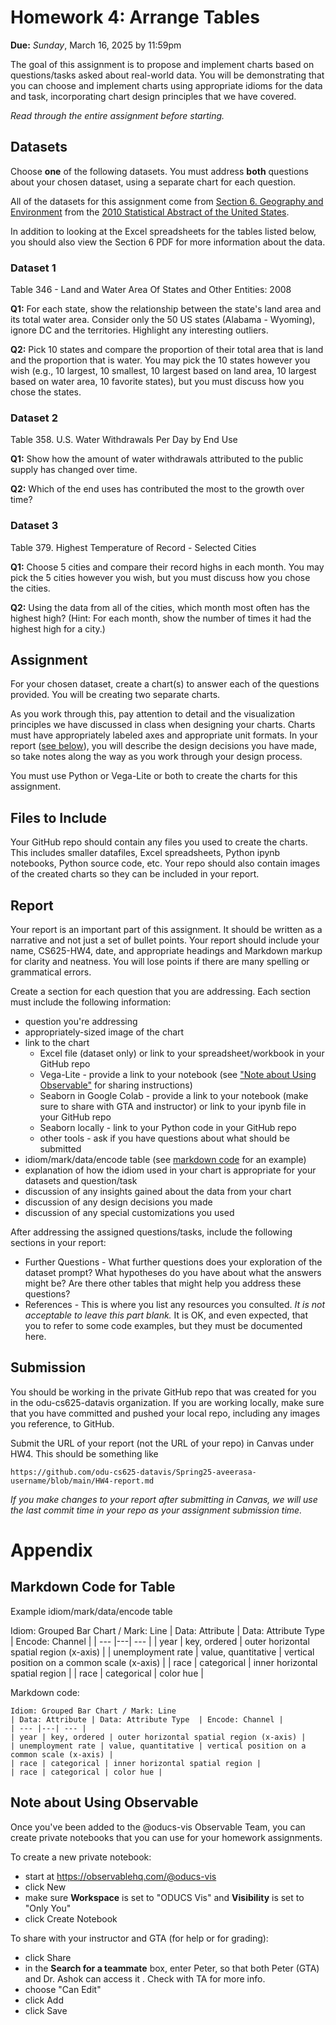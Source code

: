 # Homework 4: Arrange Tables

**Due:** *Sunday*,  March 16, 2025 by 11:59pm  


The goal of this assignment is to propose and implement charts based on questions/tasks asked about real-world data. You will be demonstrating that you can choose and implement charts using appropriate idioms for the data and task, incorporating chart design principles that we have covered.

*Read through the entire assignment before starting.*

## Datasets

Choose **one** of the following datasets. You must address **both** questions about your chosen dataset, using a separate chart for each question. 

All of the datasets for this assignment come from [Section 6. Geography and Environment](https://www.census.gov/library/publications/2009/compendia/statab/129ed/geography-environment.html) from the [2010 Statistical Abstract of the United States](https://www.census.gov/library/publications/2009/compendia/statab/129ed.html). 

In addition to looking at the Excel spreadsheets for the tables listed below, you should also view the Section 6 PDF for more information about the data. 

### Dataset 1

Table 346 - Land and Water Area Of States and Other Entities: 2008

**Q1:** For each state, show the relationship between the state's land area and its total water area. Consider only the 50 US states (Alabama - Wyoming), ignore DC and the territories. Highlight any interesting outliers.

**Q2:** Pick 10 states and compare the proportion of their total area that is land and the proportion that is water. You may pick the 10 states however you wish (e.g., 10 largest, 10 smallest, 10 largest based on land area, 10 largest based on water area, 10 favorite states), but you must discuss how you chose the states.


### Dataset 2

Table 358. U.S. Water Withdrawals Per Day by End Use

**Q1:** Show how the amount of water withdrawals attributed to the public supply has changed over time.

**Q2:** Which of the end uses has contributed the most to the growth over time?


### Dataset 3

Table 379. Highest Temperature of Record - Selected Cities

**Q1:** Choose 5 cities and compare their record highs in each month.  You may pick the 5 cities however you wish, but you must discuss how you chose the cities.

**Q2:** Using the data from all of the cities, which month most often has the highest high? (Hint: For each month, show the number of times it had the highest high for a city.)


## Assignment

For your chosen dataset, create a chart(s) to answer each of the questions provided. You will be creating two separate charts. 

As you work through this, pay attention to detail and the visualization principles we have discussed in class when designing your charts.  Charts must have appropriately labeled axes and appropriate unit formats. In your report ([see below](#report)), you will describe the design decisions you have made, so take notes along the way as you work through your design process. 

You must use Python or Vega-Lite or both to create the charts for this assignment.


## Files to Include

Your GitHub repo should contain any files you used to create the charts. This includes smaller datafiles, Excel spreadsheets,  Python ipynb notebooks, Python source code, etc. Your repo should also contain images of the created charts so they can be included in your report.

## Report

Your report is an important part of this assignment. It should be written as a narrative and not just a set of bullet points.  Your report should include your name, CS625-HW4, date, and appropriate headings and Markdown markup for clarity and neatness. You will lose points if there are many spelling or grammatical errors. 

Create a section for each question that you are addressing.  Each section must include the following information:

* question you're addressing
* appropriately-sized image of the chart
* link to the chart
    * Excel file (dataset only) or  link to your spreadsheet/workbook in your GitHub repo
    * Vega-Lite - provide a link to your notebook (see ["Note about Using Observable"](#note-about-using-observable) for sharing instructions)
    * Seaborn in Google Colab - provide a link to your notebook (make sure to share with GTA and instructor) or link to your ipynb file in your GitHub repo
    * Seaborn locally - link to your Python code in your GitHub repo
    * other tools - ask if you have questions about what should be submitted
* idiom/mark/data/encode table (see [markdown code](#markdown-code-for-table) for an example)
* explanation of how the idiom used in your chart is appropriate for your datasets and question/task
* discussion of any insights gained about the data from your chart
* discussion of any design decisions you made
* discussion of any special customizations you used

After addressing the assigned questions/tasks, include the following sections in your report:

* Further Questions -  What further questions does your exploration of the dataset prompt?  What hypotheses do you have about what the answers might be?  Are there other tables that might help you address these questions?  
* References - This is where you list any resources you consulted. *It is not acceptable to leave this part blank.* It is OK, and even expected, that you to refer to some code examples, but they must be documented here.

## Submission

You should be working in the private GitHub repo that was created for you in the odu-cs625-datavis organization. If you are working locally, make sure that you have committed and pushed your local repo, including any images you reference, to GitHub.

Submit the URL of your report (not the URL of your repo) in Canvas under HW4. This should be something like

`https://github.com/odu-cs625-datavis/Spring25-aveerasa-username/blob/main/HW4-report.md`

*If you make changes to your report after submitting in Canvas, we will use the last commit time in your repo as your assignment submission time.*

# Appendix

## Markdown Code for Table

Example idiom/mark/data/encode table

Idiom: Grouped Bar Chart / Mark: Line
| Data: Attribute | Data: Attribute Type  | Encode: Channel | 
| --- |---| --- |
| year | key, ordered | outer horizontal spatial region (x-axis) |
| unemployment rate | value, quantitative | vertical position on a common scale (x-axis) |
| race | categorical | inner horizontal spatial region |
| race | categorical | color hue |

Markdown code:  
```
Idiom: Grouped Bar Chart / Mark: Line
| Data: Attribute | Data: Attribute Type  | Encode: Channel | 
| --- |---| --- |
| year | key, ordered | outer horizontal spatial region (x-axis) |
| unemployment rate | value, quantitative | vertical position on a common scale (x-axis) |
| race | categorical | inner horizontal spatial region |
| race | categorical | color hue |
```

## Note about Using Observable

Once you've been added to the @oducs-vis Observable Team, you can create private notebooks that you can use for your homework assignments.

To create a new private notebook:

* start at https://observablehq.com/@oducs-vis
* click New
* make sure **Workspace** is set to "ODUCS Vis" and **Visibility** is set to "Only You"
* click Create Notebook

To share with your instructor and GTA (for help or for grading):

* click Share
* in the **Search for a teammate** box, enter Peter,  so that both Peter (GTA) and Dr. Ashok can access it . Check with TA for more info.
* choose "Can Edit"
* click Add
* click Save
